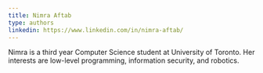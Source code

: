 ```yaml
---
title: Nimra Aftab
type: authors
linkedin: https://www.linkedin.com/in/nimra-aftab/
---
```

Nimra is a third year Computer Science student at University of Toronto. Her interests are low-level programming, information security, and robotics.
